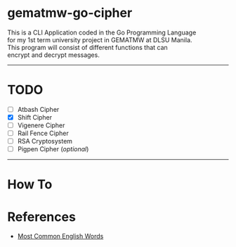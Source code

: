 # gematmw-go-cipher
This is a CLI Application coded in the Go Programming Language \
for my 1st term university project in GEMATMW at DLSU Manila. \
This program will consist of different functions that can \
encrypt and decrypt messages.

---
# TODO
- [ ] Atbash Cipher
- [x] Shift Cipher
- [ ] Vigenere Cipher
- [ ] Rail Fence Cipher
- [ ] RSA Cryptosystem
- [ ] Pigpen Cipher (_optional_)

---
# How To

# References
- [Most Common English Words](https://github.com/first20hours/google-10000-english)